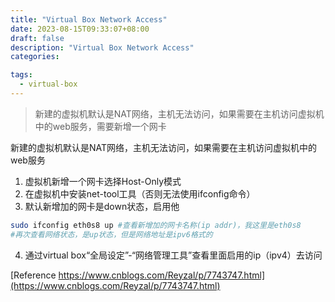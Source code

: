 ```yaml
---
title: "Virtual Box Network Access"
date: 2023-08-15T09:33:07+08:00
draft: false
description: "Virtual Box Network Access"
categories:

tags:
  - virtual-box
---
```

> 新建的虚拟机默认是NAT网络，主机无法访问，如果需要在主机访问虚拟机中的web服务，需要新增一个网卡



新建的虚拟机默认是NAT网络，主机无法访问，如果需要在主机访问虚拟机中的web服务

1. 虚拟机新增一个网卡选择Host-Only模式
2. 在虚拟机中安装net-tool工具（否则无法使用ifconfig命令）
3. 默认新增加的网卡是down状态，启用他
```bash
sudo ifconfig eth0s8 up #查看新增加的网卡名称(ip addr)，我这里是eth0s8
#再次查看网络状态，是up状态，但是网络地址是ipv6格式的

```
4. 通过virtual box“全局设定”-“网络管理工具”查看里面启用的ip（ipv4）去访问


[Reference https://www.cnblogs.com/Reyzal/p/7743747.html](https://www.cnblogs.com/Reyzal/p/7743747.html)